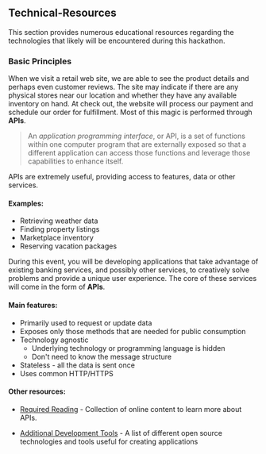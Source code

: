 ## Technical-Resources
This section provides numerous educational resources regarding the technologies that likely will be encountered during this hackathon.

### Basic Principles
When we visit a retail web site, we are able to see the product details and perhaps even customer reviews. The site may indicate if there are any physical stores near our location and whether they have any available inventory on hand. At check out, the website will process our payment and schedule our order for fulfillment. Most of this magic is performed through **APIs**.

> An *application programming interface*, or API, is a set of functions within one computer program that are externally exposed so that a different application can access those functions and leverage those capabilities to enhance itself.

APIs are extremely useful, providing access to features, data or other services.

#### Examples:
- Retrieving weather data
- Finding property listings
- Marketplace inventory
- Reserving vacation packages

During this event, you will be developing applications that take advantage of existing banking services, and possibly other services, to creatively solve problems and provide a unique user experience. The core of these services will come in the form of **APIs**.

#### Main features:
- Primarily used to request or update data
- Exposes only those methods that are needed for public consumption
- Technology agnostic
  - Underlying technology or programming language is hidden
  - Don't need to know the message structure
- Stateless - all the data is sent once
- Uses common HTTP/HTTPS

#### Other resources:
- [Required Reading](./required-reading.md) - Collection of online content to learn more about APIs.

- [Additional Development Tools](./additional-dev-tools.md) - A list of different open source technologies and tools useful for creating applications
